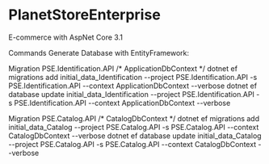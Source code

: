 # PlanetStoreEnterprise
E-commerce with AspNet Core 3.1


Commands Generate Database with EntityFramework:

Migration PSE.Identification.API
/* ApplicationDbContext */ 
dotnet ef migrations add initial_data_Identification --project PSE.Identification.API -s PSE.Identification.API --context ApplicationDbContext --verbose 
dotnet ef database update initial_data_Identification --project PSE.Identification.API -s PSE.Identification.API --context ApplicationDbContext --verbose

Migration PSE.Catalog.API
/* CatalogDbContext */ 
dotnet ef migrations add initial_data_Catalog --project PSE.Catalog.API -s PSE.Catalog.API --context CatalogDbContext --verbose 
dotnet ef database update initial_data_Catalog --project PSE.Catalog.API -s PSE.Catalog.API --context CatalogDbContext --verbose
